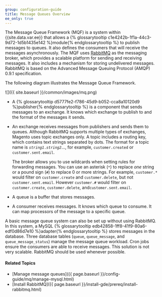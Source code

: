 ```yaml
---
group: configuration-guide
title: Message Queues Overview
ee_only: true
---
```


The Message Queue Framework (MQF) is a system within {{site.data.var.ee}} that allows a {% glossarytooltip c1e4242b-1f1a-44c3-9d72-1d5b1435e142 %}module{% endglossarytooltip %} to publish messages to queues. It also defines the consumers that will receive the messages asynchronously. The MQF uses [RabbitMQ](http://www.rabbitmq.com) as the messaging broker, which provides a scalable platform for sending and receiving messages. It also includes a mechanism for storing undelivered messages. RabbitMQ is based on the Advanced Message Queuing Protocol (AMQP) 0.9.1 specification.

The following diagram illustrates the Message Queue Framework.

![]({{ site.baseurl }}/common/images/mq.png)

* A {% glossarytooltip d5777fe2-f786-45d9-b052-cca8a10120d9 %}publisher{% endglossarytooltip %} is a component that sends messages to an exchange. It knows which exchange to publish to and the format of the messages it sends.

* An exchange receives messages from publishers and sends them to queues. Although RabbitMQ supports multiple types of exchanges, Magento uses topic exchanges only. A topic includes a routing key, which contains text strings separated by dots. The format for a topic name is <code><i>string1</i>.<i>string2</i></code>..., for example, `customer.created` or `customer.sent.email`.

	The broker allows you to use wildcards when setting rules for forwarding messages.  You can use an asterisk (`*`) to replace _one_ string or a pound sign (`#`) to replace 0 or more strings. For example, `customer.*` would filter on `customer.create` and `customer.delete`, but not `customer.sent.email`. However `customer.#` would filter on `customer.create`,  `customer.delete`, and`customer.sent.email`.

* A queue is a buffer that stores messages.

* A consumer receives messages. It knows which queue to consume. It can map processors of the message to a specific queue.

A basic message queue system can also be set up without using RabbitMQ. In this system, a MySQL {% glossarytooltip edb42858-1ff8-41f9-80a6-edf0d86d7e10 %}adapter{% endglossarytooltip %} stores messages in the database. Three database tables (`queue`, `queue_message`, and `queue_message_status`) manage the message queue workload. Cron jobs ensure the consumers are able to receive messages. This solution is not very scalable. RabbitMQ should be used whenever possible.

#### Related Topics

*	[Manage message queues]({{ page.baseurl }}/config-guide/mq/manage-mysql.html)
*	[Install RabbitMQ]({{ page.baseurl }}/install-gde/prereq/install-rabbitmq.html)
